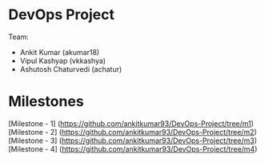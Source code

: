 # DevOps Project
Team:
 - Ankit Kumar (akumar18)
 - Vipul Kashyap (vkkashya)
 - Ashutosh Chaturvedi (achatur)

# Milestones
[Milestone - 1] (https://github.com/ankitkumar93/DevOps-Project/tree/m1)
<br>
[Milestone - 2] (https://github.com/ankitkumar93/DevOps-Project/tree/m2)
<br>
[Milestone - 3] (https://github.com/ankitkumar93/DevOps-Project/tree/m3)
<br>
[Milestone - 4] (https://github.com/ankitkumar93/DevOps-Project/tree/m4)
